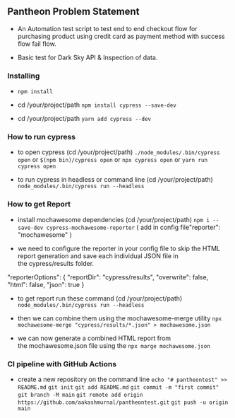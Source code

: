 ## Pantheon Problem Statement 

- An Automation test script to test end to end checkout flow for purchasing product using credit card as payment method with success flow fail flow.

- Basic test for Dark Sky API & Inspection of data.

### Installing

- `npm install`

- cd /your/project/path `npm install cypress --save-dev`

- cd /your/project/path `yarn add cypress --dev`

### How to run cypress 

- to open cypress (cd /your/project/path) `./node_modules/.bin/cypress open` or `$(npm bin)/cypress open` or `npx cypress open` or `yarn run cypress open`

- to run cypress in headless or command line (cd /your/project/path) `node_modules/.bin/cypress run --headless`

### How to get Report

- install mochawesome dependencies (cd /your/project/path) `npm i --save-dev cypress-mochawesome-reporter` ( add in config file"reporter": "mochawesome" )

- we need to configure the reporter in your config file to skip the HTML report generation and save each individual JSON file in the cypress/results folder.
  
"reporterOptions": {
    "reportDir": "cypress/results",
    "overwrite": false,
    "html": false,
    "json": true
}

- to get report run these command (cd /your/project/path) `node_modules/.bin/cypress run --headless` 

- then we can combine them using the mochawesome-merge utility `npx mochawesome-merge "cypress/results/*.json" > mochawesome.json`

- we can now generate a combined HTML report from the mochawesome.json file using the `npx marge mochawesome.json`

### CI pipeline with GitHub Actions

- create a new repository on the command line
    `echo "# pantheontest" >> README.md`
    `git init`
    `git add README.md`
    `git commit -m "first commit"`
    `git branch -M main`
    `git remote add origin https://github.com/aakashmurnal/pantheontest.git`
    `git push -u origin main`
